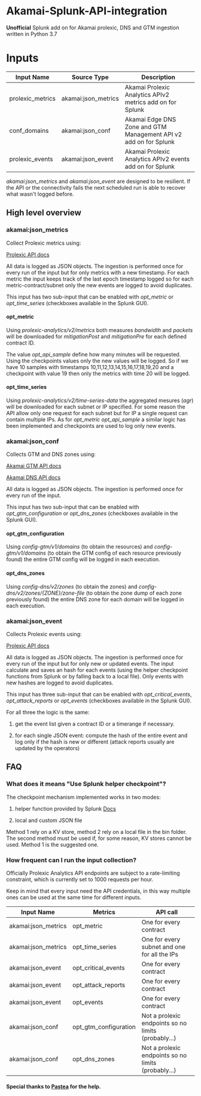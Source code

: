 # Akamai-Splunk-API-integration
**Unofficial** Splunk add on for Akamai prolexic, DNS and GTM ingestion written in Python 3.7

# Inputs
| Input Name | Source Type | Description |
|---|---|---|
| prolexic_metrics | akamai:json_metrics | Akamai Prolexic Analytics APIv2 metrics add on for Splunk |
| conf_domains | akamai:json_conf | Akamai Edge DNS Zone and GTM Management API v2 add on for Splunk |
| prolexic_events | akamai:json_event | Akamai Prolexic Analytics APIv2 events add on for Splunk |

*akamai:json_metrics* and *akamai:json_event* are designed to be resilient. If the API or the connectivity fails the next scheduled run is able to recover what wasn't logged before.

## High level overview

### akamai:json_metrics

Collect Prolexic metrics using:

[Prolexic API docs](https://developer.akamai.com/api/cloud_security/prolexic_analytics/v2.html)

All data is logged as JSON objects. The ingestion is performed once for every run of the input but for only metrics with a new timestamp.
For each metric the input keeps track of the last epoch timestamp logged  so for each metric-contract/subnet only the new events are logged to avoid duplicates.

This input has two sub-input that can be enabled with *opt_metric* or *opt_time_series* (checkboxes available in the Splunk GUI).

#### opt_metric

Using *prolexic-analytics/v2/metrics* both measures *bandwidth* and *packets* will be downloaded for *mitigationPost* and *mitigationPre* for each defined contract ID.

The value *opt_api_sample* define how many minutes will be requested. 
Using the checkpoints values only the new values will be logged. So if we have 10 samples with timestamps 10,11,12,13,14,15,16,17,18,19,20 and a checkpoint with value 19 then only the metrics with time 20 will be logged.

#### opt_time_series

Using *prolexic-analytics/v2/time-series-data* the aggregated mesures (*agr*) will be downloaded for each subnet or IP specified. For some reason the API allow only one request for each subnet but for IP a single request can contain multiple IPs.
As for *opt_metric* *opt_api_sample* a similar logic has been implemented and checkpoints are used to log only new events. 

### akamai:json_conf

Collects GTM and DNS zones using:

[Akamai GTM API docs](https://developer.akamai.com/api/web_performance/global_traffic_management/v1.html)

[Akamai DNS API docs](https://developer.akamai.com/api/cloud_security/edge_dns_zone_management/v2.html)

All data is logged as JSON objects. The ingestion is performed once for every run of the input.

This input has two sub-input that can be enabled with *opt_gtm_configuration* or *opt_dns_zones* (checkboxes available in the Splunk GUI).

#### opt_gtm_configuration

Using *config-gtm/v1/domains* (to obtain the resources) and *config-gtm/v1/domains* (to obtain the GTM config of each resource previously found) the entire GTM config will be logged in each execution.

#### opt_dns_zones

Using *config-dns/v2/zones* (to obtain the zones) and *config-dns/v2/zones/{ZONE}/zone-file* (to obtain the zone dump of each zone previously found) the entire DNS zone for each domain will be logged in each execution.

### akamai:json_event

Collects Prolexic events using:

[Prolexic API docs](https://developer.akamai.com/api/cloud_security/prolexic_analytics/v2.html)

All data is logged as JSON objects. The ingestion is performed once for every run of the input but for only new or updated events.
The input calculate and saves an hash for each events (using the helper checkpoint functions from Splunk or by falling back to a local file). Only events with new hashes are logged to avoid duplicates.

This input has three sub-input that can be enabled with *opt_critical_events*, *opt_attack_reports* or *opt_events* (checkboxes available in the Splunk GUI).

For all three the logic is the same:

1) get the event list given a contract ID or a timerange if necessary.

2) for each single JSON event: compute the hash of the entire event and log only if the hash is new or different (attack reports usually are updated by the operators)
 
## FAQ

### What does it means "Use Splunk helper checkpoint"?

The checkpoint mechanism implemented works in two modes:

1) helper function provided by Splunk [Docs](https://docs.splunk.com/Documentation/AddonBuilder/4.0.0/UserGuide/PythonHelperFunctions)

2) local and custom JSON file

Method 1 rely on a KV store, method 2 rely on a local file in the bin folder. The second method must be used if, for some reason, KV stores cannot be used.
Method 1 is the suggested one.

### How frequent can I run the input collection?

Officially Prolexic Analytics API endpoints are subject to a rate-limiting constraint, which is currently set to 1000 requests per hour.

Keep in mind that every input need the API credentials, in this way multiple ones can be used at the same time for different inputs.

| Input Name | Metrics | API call |
|---|---|---|
| akamai:json_metrics | opt_metric | One for every contract |
| akamai:json_metrics | opt_time_series | One for every subnet and one for all the IPs |
| akamai:json_event | opt_critical_events | One for every contract |
| akamai:json_event | opt_attack_reports | One for every contract |
| akamai:json_event | opt_events | One for every contract |
| akamai:json_conf | opt_gtm_configuration | Not a prolexic endpoints so no limits (probably...) |
| akamai:json_conf | opt_dns_zones | Not a prolexic endpoints so no limits (probably...) |

#### Special thanks to [Pastea](https://github.com/Pastea) for the help.

